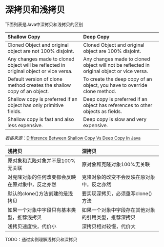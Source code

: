 # 深拷贝和浅拷贝

下面列表是Java中深拷贝和浅拷贝的区别

| Shallow Copy | Deep Copy |
| :--- | :--- |
| Cloned Object and original object are not 100% disjoint. | Cloned Object and original object are 100% disjoint. |
| Any changes made to cloned object will be reflected in original object or vice versa. | Any changes made to cloned object will not be reflected in original object or vice versa. |
| Default version of clone method creates the shallow copy of an object. | To create the deep copy of an object, you have to override clone method. |
| Shallow copy is preferred if an object has only primitive fields. | Deep copy is preferred if an object has references to other objects as fields. |
| Shallow copy is fast and also less expensive. | Deep copy is slow and very expensive. |

_表格来源_：[Difference Between Shallow Copy Vs Deep Copy In Java](https://link.jianshu.com/?t=http://javaconceptoftheday.com/difference-between-shallow-copy-vs-deep-copy-in-java/)

| 浅拷贝 | 深拷贝 |
| :--- | :--- |
| 原对象和克隆对象并不是100%无关联 | 原对象和克隆对象100%无关联 |
| 对克隆对象的任何改变都会反映在原对象中，反之亦然 | 克隆对象的改变不会反映在原对象中，反之亦然 |
| 默认的clone\(\)方法创建的是浅拷贝 | 要实现深拷贝，必须重写clone\(\)方法 |
| 如果一个对象中字段只有基本类型，推荐浅拷贝 | 如果一个对象中字段存在其他对象的引用类型，推荐深拷贝 |
| 浅拷贝速度快，代价小 | 深拷贝相对较慢，代价大 |

TODO：通过实例理解浅拷贝和深拷贝

